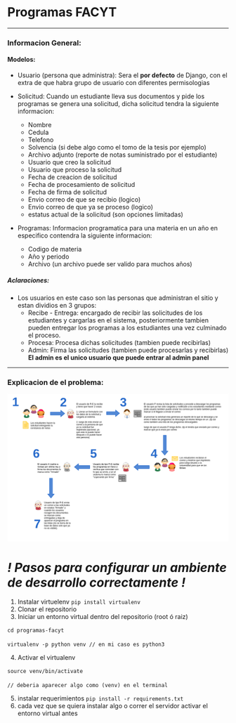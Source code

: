 # Programas FACYT
----------------------------
### Informacion General:
#### Modelos:

* Usuario (persona que administra):
  Sera el **por defecto** de Django, con el extra de que habra grupo de usuario con diferentes permisologias
  
* Solicitud:
  Cuando un estudiante lleva sus documentos y pide los programas se genera una solicitud, dicha solicitud tendra la siguiente informacion:
  * Nombre
  * Cedula
  * Telefono
  * Solvencia (si debe algo como el tomo de la tesis por ejemplo)
  * Archivo adjunto (reporte de notas suministrado por el estudiante)
  * Usuario que creo la solicitud
  * Usuario que proceso la solicitud
  * Fecha de creacion de solicitud
  * Fecha de procesamiento de solicitud
  * Fecha de firma de solicitud
  * Envio correo de que se recibio (logico)
  * Envio correo de que ya se proceso (logico)
  * estatus actual de la solicitud (son opciones limitadas)

* Programas:
  Informacion programatica para una materia en un año en especifico contendra la siguiente informacion:
  * Codigo de materia
  * Año y periodo
  * Archivo (un archivo puede ser valido para muchos años)
 
##### Aclaraciones:
* Los usuarios en este caso son las personas que administran el sitio y estan dividios en 3 grupos:
  * Recibe - Entrega: encargado de recibir las solicitudes de los estudiantes y cargarlas en el sistema, posteriormente tambien pueden entregar los programas a los estudiantes una vez culminado el proceso.
  * Procesa: Procesa dichas solicitudes (tambien puede recibirlas)
  * Admin: Firma las solicitudes (tambien puede procesarlas y recibirlas) **El admin es el unico usuario que puede entrar al admin panel**

------------------------------------------

### Explicacion de el problema:
![Alt text](flujo.png?raw=true "Flujo")


# *! Pasos para configurar un ambiente de desarrollo correctamente !*
1. Instalar virtuelenv `pip install virtualenv`
2. Clonar el repositorio
3. Iniciar un entorno virtual dentro del repositorio (root ó raiz)
```
cd programas-facyt

virtualenv -p python venv // en mi caso es python3
```
4. Activar el virtualenv
```
source venv/bin/activate

// deberia aparecer algo como (venv) en el terminal
```
5. instalar requerimientos `pip install -r requirements.txt`
6. cada vez que se quiera instalar algo o correr el servidor activar el entorno virtual antes
